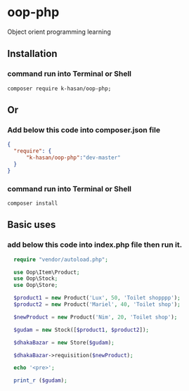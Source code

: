 # oop-php
Object orient programming learning

## Installation
### command run into Terminal or Shell
    
```composer log
composer require k-hasan/oop-php;
```
## Or
### Add below this code into composer.json file
  ```json
{
    "require": {
        "k-hasan/oop-php":"dev-master"
    }
}
```

### command run into Terminal or Shell
```composer log
composer install
```

## Basic uses
### add below this code into index.php file then run it.
  
  ```php
    require "vendor/autoload.php";

    use Oop\Item\Product;
    use Oop\Stock;
    use Oop\Store;

    $product1 = new Product('Lux', 50, 'Toilet shopppp');
    $product2 = new Product('Mariel', 40, 'Toilet shop');

    $newProduct = new Product('Nim', 20, 'Toilet shop');

    $gudam = new Stock([$product1, $product2]);

    $dhakaBazar = new Store($gudam);

    $dhakaBazar->requisition($newProduct);

    echo '<pre>';

    print_r ($gudam);
```
    
